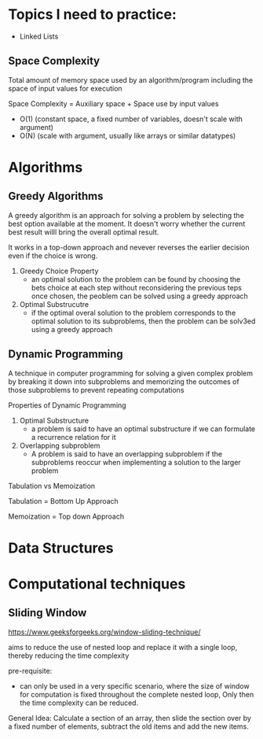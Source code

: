 # Topics I need to practice:
* Linked Lists


## Space Complexity
Total amount of memory space used by an algorithm/program including the space of input values for execution

Space Complexity = Auxiliary space + Space use by input values
* O(1) (constant space, a fixed number of variables, doesn't scale with argument)
* O(N) (scale with argument, usually like arrays or similar datatypes)

# Algorithms
## Greedy Algorithms
A greedy algorithm is an approach for solving a problem by selecting the best option available at the moment. It doesn't worry whether the current best result willl bring the overall optimal result.

It works in a top-down approach and nevever reverses the earlier decision even if the choice is wrong. 
1. Greedy Choice Property
    - an optimal solution to the problem can be found by choosing the bets choice at each step without reconsidering the previous teps once chosen, the peoblem can be solved using a greedy approach
2. Optimal Substrucutre
    - if the optimal overal solution to the problem corresponds to the optimal solution to its subproblems, then the problem can be solv3ed using a greedy approach

## Dynamic Programming
A technique in computer programming for solving a given complex problem by breaking it down into subproblems and memorizing the outcomes of those subproblems to prevent repeating computations

Properties of Dynamic Programming
1. Optimal Substructure
    - a problem is said to have an optimal substructure if we can formulate a recurrence relation for it
2. Overlapping subproblem
    - A problem is said to have an overlapping subproblem if the subproblems reoccur when implementing a solution to the larger problem

Tabulation vs Memoization

Tabulation = Bottom Up Approach

Memoization = Top down Approach

# Data Structures

# Computational techniques
## Sliding Window
https://www.geeksforgeeks.org/window-sliding-technique/

aims to reduce the use of nested loop and replace it with a single loop, thereby reducing the time complexity

pre-requisite:
- can only be used in a very specific scenario, where the size of window for computation is fixed throughout the complete nested loop, Only then the time complexity can be reduced.

General Idea: Calculate a section of an array, then slide the section over by a fixed number of elements, subtract the old items and add the new items.